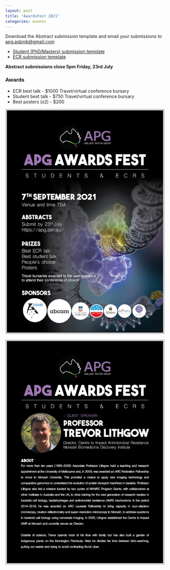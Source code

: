 ```yaml
---
layout: post
title: "AwardsFest 2021"
categories: events
---
```


Download the Abstract submission template and email your submissions to [apg.asbmb@gmail.com](mailto:apg.asbmb@gmail.com)

 - [Student (PhD/Masters) submission template][1]
 - [ECR submission template][2]

__Abstract submissions close 5pm Friday, 23rd July__

### Awards
 - ECR best talk - $1000 Travel/virtual conference bursary
 - Student best talk - $750 Travel/virtual conference bursary
 - Best posters (x2) - $200

![](/assets/images/2021_awardsfest.jpg)

![](/assets/images/2021_awardsfestBio.jpg)


[1]:/assets/docs/StudentAwardsTemplate.docx

[2]:/assets/docs/TemplateECR.docx
